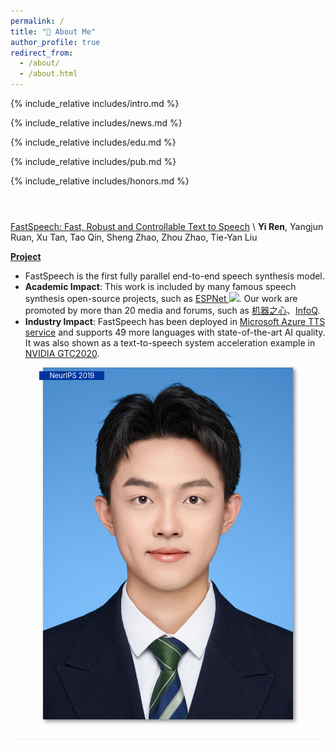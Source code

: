 ```yaml
---
permalink: /
title: "🐣 About Me"
author_profile: true
redirect_from: 
  - /about/
  - /about.html
---
```


<!-- 想要在markdown里引入markdown文件就用以下语法 -->

<span class='anchor' id='about-me'></span>
{% include_relative includes/intro.md %}

{% include_relative includes/news.md %}

{% include_relative includes/edu.md %}

{% include_relative includes/pub.md %}

{% include_relative includes/honors.md %}

<div class='paper-box'><div class='paper-box-image'><div><div class="badge">NeurIPS 2019</div><img src='images/profile.png' alt="sym" width="100%"></div></div>
<div class='paper-box-text' markdown="1">

[FastSpeech: Fast, Robust and Controllable Text to Speech](https://papers.nips.cc/paper/8580-fastspeech-fast-robust-and-controllable-text-to-speech.pdf) \\
**Yi Ren**, Yangjun Ruan, Xu Tan, Tao Qin, Sheng Zhao, Zhou Zhao, Tie-Yan Liu

[**Project**](https://speechresearch.github.io/fastspeech/) <strong><span class='show_paper_citations' data='4FA6C0AAAAAJ:qjMakFHDy7sC'></span></strong>

- FastSpeech is the first fully parallel end-to-end speech synthesis model.
- **Academic Impact**: This work is included by many famous speech synthesis open-source projects, such as [ESPNet ![](https://img.shields.io/github/stars/espnet/espnet?style=social)](https://github.com/espnet/espnet). Our work are promoted by more than 20 media and forums, such as [机器之心](https://mp.weixin.qq.com/s/UkFadiUBy-Ymn-zhJ95JcQ)、[InfoQ](https://www.infoq.cn/article/tvy7hnin8bjvlm6g0myu).
- **Industry Impact**: FastSpeech has been deployed in [Microsoft Azure TTS service](https://techcommunity.microsoft.com/t5/azure-ai/neural-text-to-speech-extends-support-to-15-more-languages-with/ba-p/1505911) and supports 49 more languages with state-of-the-art AI quality. It was also shown as a text-to-speech system acceleration example in [NVIDIA GTC2020](https://resources.nvidia.com/events/GTC2020s21420).

</div>
</div>

<style>
.paper-box {
    display: flex;
    justify-content: left;
    align-items: center;
    flex-direction: row;
    flex-wrap: wrap;
    border-bottom: 1px #efefef solid;
    padding: 2em 0 2em 0;
    

    .paper-box-image{
        justify-content: center;
        display: flex;
        width: 100%;
        order: 2;
        img {
            max-width: 400px;
            box-shadow: 3px 3px 6px #888;
            object-fit: cover;
        }
    }
    
    .paper-box-text{
        max-width: 100%;
        order: 1;
    }
    
    @include breakpoint($medium) {
        .paper-box-image{
            justify-content: left;
            min-width: 200px;
            max-width: 40%;
            order: 1;
        }
        
        .paper-box-text{
            justify-content: left;
            padding-left: 2em;
            max-width: 60%;
            order: 2;
        }

    }


}

$scroll_offset : 2em;
h1:before, .anchor:before { 
    content: ''; 
    display: block; 
    position: relative; 
    width: 0; 
    height: $scroll_offset; 
    margin-top: -$scroll_offset;
}

.badge {
    padding-left: 1rem;
    padding-right: 1rem;
    position: absolute;
    margin-top: .5em;
    margin-left: -.5em;
    color: white;
    background-color: #00369f;
    font-size: .8em;
}
</style>
